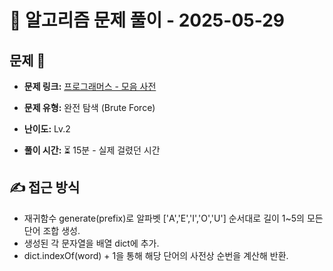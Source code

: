 # 📝 알고리즘 문제 풀이 - 2025-05-29

## 문제 📖

- **문제 링크:** [프로그래머스 - 모음 사전](https://school.programmers.co.kr/learn/courses/30/lessons/84512)

- **문제 유형:** 완전 탐색 (Brute Force)

- **난이도:** Lv.2

- **풀이 시간:** ⏳ 15분 - 실제 걸렸던 시간

## ✍ 접근 방식

- 재귀함수 generate(prefix)로 알파벳 ['A','E','I','O','U'] 순서대로 길이 1~5의 모든 단어 조합 생성.
- 생성된 각 문자열을 배열 dict에 추가.
- dict.indexOf(word) + 1을 통해 해당 단어의 사전상 순번을 계산해 반환.
